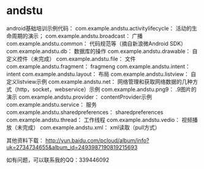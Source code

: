 andstu
======

android基础培训示例代码：
com.example.andstu.activitylifecycle：
活动的生命周期的演示；
com.example.andstu.broadcast：
广播
com.example.andstu.common：
代码规范等（摘自新浪微Android SDK）
com.example.andstu.db：
数据库的操作
com.example.andstu.drawable：
自定义控件（未完成）
com.example.andstu.file：
文件
com.example.andstu.fragment：
fragmeng
com.example.andstu.intent：
intent
com.example.andstu.layout：
布局
com.example.andstu.listview：
自定义listview示例
com.example.andstu.net：
网络管理和获取网络数据的几种方式（http，socket，webservice）示例
com.example.andstu.png9：
.9图片的演示
com.example.andstu.provider：
contentProvider示例
com.example.andstu.service：
服务
com.example.andstu.sharedpreferences：
sharedpreferences
com.example.andstu.thread：
工作线程
com.example.andstu.vedio：
视频播放（未完成）
com.example.andstu.xml：
xml读取（pull方式）

其他资料下载：
http://yun.baidu.com/pcloud/album/info?uk=2734734655&album_id=2493987190819215693

如有问题，可以联系我的QQ：339446092
